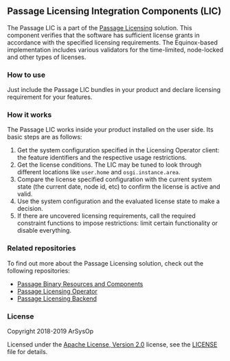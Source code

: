 ## Passage Licensing Integration Components (LIC) 

The Passage LIC is a part of the [Passage Licensing](https://projects.eclipse.org/proposals/eclipse-passage) solution.
This component verifies that the software has sufficient license grants in accordance with the specified licensing requirements.
The Equinox-based implementation includes various validators for the time-limited, node-locked and other types of licenses.

### How to use

Just include the Passage LIC bundles in your product and declare licensing requirement for your features.

### How it works

The Passage LIC works inside your product installed on the user side. Its basic steps are as follows:
1. Get the system configuration specified in the Licensing Operator client: the feature identifiers and the respective usage restrictions.
2. Get the license conditions. The LIC may be tuned to look through different locations like `user.home` and `osgi.instance.area`.
3. Compare the license specified configuration with the current system state (the current date, node id, etc) to confirm the license is active and valid.
4. Use the system configuration and the evaluated license state to make a decision.
5. If there are uncovered licensing requirements, call the required constraint functions to impose restrictions: limit certain functionality or disable everything.

### Related repositories

To find out more about the Passage Licensing solution, check out the following repositories:
- [Passage Binary Resources and Components](https://github.com/arsysop/passage-brc)
- [Passage Licensing Operator](https://github.com/arsysop/passage-loc)
- [Passage Licensing Backend](https://github.com/arsysop/passage-lbc)

### License

Copyright 2018-2019 ArSysOp

Licensed under the [Apache License, Version 2.0](https://projects.eclipse.org/content/apache-license-version-2.0) license, see the [LICENSE](https://github.com/arsysop/passage-lic/blob/develop/LICENSE) file for details.

